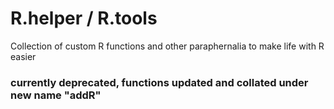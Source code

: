 # R.helper / R.tools

Collection of custom R functions and other paraphernalia to make life with R easier

### currently deprecated, functions updated and collated under new name "addR"

